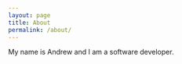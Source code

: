 ```yaml
---
layout: page
title: About
permalink: /about/
---
```


My name is Andrew and I am a software developer. 

